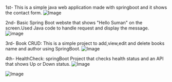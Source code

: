 1st- This is a simple java web application made with springboot and it shows the contact form.
![Image](https://github.com/user-attachments/assets/849ceb39-7b1e-40e4-b4aa-23a19d44814a)

2nd- Basic Spring Boot webste that shows "Hello Suman" on the screen.Used Java code to handle request and display the message.
![image](https://github.com/user-attachments/assets/21424755-a767-4f84-82dc-f5b5fe6b1e41)

3rd- Book CRUD: This is a simple project to add,view,edit and delete books name and author using SpringBoot.
![Image](https://github.com/user-attachments/assets/0a99aa7b-ea52-423b-ba8b-a617612c4189)

4th- HealthCheck: springBoot Project that checks health status and an API that shows Up or Down status.
![Image](https://github.com/user-attachments/assets/d2fc65e4-5778-450c-84f5-2770808f8d27)

![Image](https://github.com/user-attachments/assets/63d8292e-d556-4d9d-b0c2-13dd7c9ea7db)
